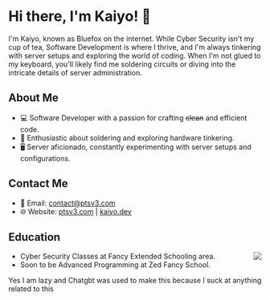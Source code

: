 # Hi there, I'm Kaiyo! 👋

I'm Kaiyo, known as Bluefox on the internet. While Cyber Security isn't my cup of tea, Software Development is where I thrive, and I'm always tinkering with server setups and exploring the world of coding. When I'm not glued to my keyboard, you'll likely find me soldering circuits or diving into the intricate details of server administration.

## About Me

- 💻 Software Developer with a passion for crafting ~~clean~~ and efficient code.
- 🔧 Enthusiastic about soldering and exploring hardware tinkering.
- 🖥️ Server aficionado, constantly experimenting with server setups and configurations.

## Contact Me
- 📧 Email: contact@ptsv3.com
- 🌐 Website: [ptsv3.com](https://ptsv3.com) | [kaiyo.dev](https://kaiyo.dev)

<h2>Education</h2>
<img src="https://github-readme-stats.vercel.app/api/top-langs/?username=KaiyoFox&show_icons=true&theme=radical" align="right">
<ul>
  <li>Cyber Security Classes at Fancy Extended Schooling area.</li>
  <li>Soon to be Advanced Programming at Zed Fancy School.</li>
</ul>

Yes I am lazy and Chatgbt was used to make this because I suck at anything related to this
